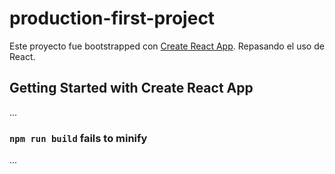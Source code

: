 # production-first-project

Este proyecto fue bootstrapped con [Create React App](https://github.com/facebook/create-react-app).
Repasando el uso de React.

## Getting Started with Create React App
...
### `npm run build` fails to minify
...
